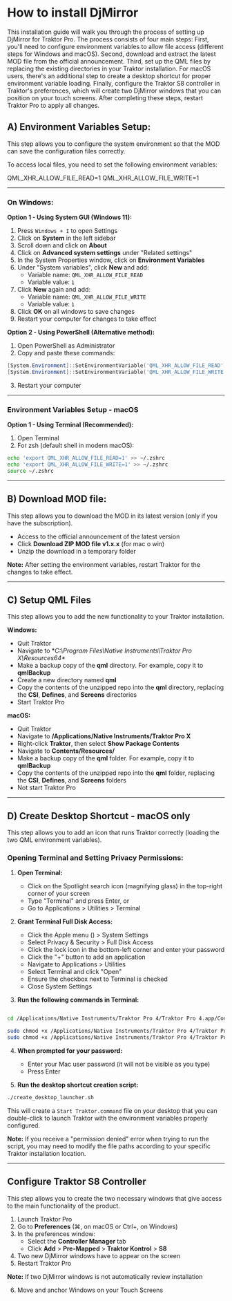 # How to install DjMirror

This installation guide will walk you through the process of setting up DjMirror for Traktor Pro. The process consists of four main steps: First, you'll need to configure environment variables to allow file access (different steps for Windows and macOS). Second, download and extract the latest MOD file from the official announcement. Third, set up the QML files by replacing the existing directories in your Traktor installation. For macOS users, there's an additional step to create a desktop shortcut for proper environment variable loading. Finally, configure the Traktor S8 controller in Traktor's preferences, which will create two DjMirror windows that you can position on your touch screens. After completing these steps, restart Traktor Pro to apply all changes.

## **A) Environment Variables Setup:**

This step allows you to configure the system environment so that the MOD can save the configuration files correctly.

To access local files, you need to set the following environment variables:

QML_XHR_ALLOW_FILE_READ=1
QML_XHR_ALLOW_FILE_WRITE=1



------------------------------------------------------------------------------------------------------------------

### **On Windows:**

**Option 1 - Using System GUI (Windows 11):**
1. Press `Windows + I` to open Settings
2. Click on **System** in the left sidebar
3. Scroll down and click on **About**
4. Click on **Advanced system settings** under "Related settings"
5. In the System Properties window, click on **Environment Variables**
6. Under "System variables", click **New** and add:
   - Variable name: `QML_XHR_ALLOW_FILE_READ`
   - Variable value: `1`
7. Click **New** again and add:
   - Variable name: `QML_XHR_ALLOW_FILE_WRITE`
   - Variable value: `1`
8. Click **OK** on all windows to save changes
9. Restart your computer for changes to take effect

**Option 2 - Using PowerShell (Alternative method):**
1. Open PowerShell as Administrator
2. Copy and paste these commands:
```powershell
[System.Environment]::SetEnvironmentVariable('QML_XHR_ALLOW_FILE_READ', '1', 'Machine')
[System.Environment]::SetEnvironmentVariable('QML_XHR_ALLOW_FILE_WRITE', '1', 'Machine')
```
3. Restart your computer


------------------------------------------------------------------------------------------------------------------

### **Environment Variables Setup - macOS**

**Option 1 - Using Terminal (Recommended):**
1. Open Terminal
2. For zsh (default shell in modern macOS):

```bash
echo 'export QML_XHR_ALLOW_FILE_READ=1' >> ~/.zshrc
echo 'export QML_XHR_ALLOW_FILE_WRITE=1' >> ~/.zshrc
source ~/.zshrc
```


------------------------------------------------------------------------------------------------------------------

## **B) Download MOD file:**

This step allows you to download the MOD in its latest version (only if you have the subscription).

  - Access to the official announcement of the latest version
  - Click **Download ZIP MOD file v1.x.x** (for mac o win)
  - Unzip the download in a temporary folder

**Note:** After setting the environment variables, restart Traktor for the changes to take effect.

------------------------------------------------------------------------------------------------------------------

## **C) Setup QML Files**

This step allows you to add the new functionality to your Traktor installation.

**Windows:**
  - Quit Traktor
  - Navigate to **C:\Program Files\Native Instruments\Traktor Pro X\Resources64\**
  - Make a backup copy of the **qml** directory. For example, copy it to **qmlBackup**
  - Create a new directory named **qml**
  - Copy the contents of the unzipped repo into the **qml** directory, replacing the **CSI**, **Defines**, and **Screens** directories
  - Start Traktor Pro
  
**macOS:**
  - Quit Traktor
  - Navigate to **/Applications/Native Instruments/Traktor Pro X**
  - Right-click **Traktor**, then select **Show Package Contents**
  - Navigate to **Contents/Resources/**
  - Make a backup copy of the **qml** folder. For example, copy it to **qmlBackup**
  - Copy the contents of the unzipped repo into the **qml** folder, replacing the **CSI**, **Defines**, and **Screens** folders
  - Not start Traktor Pro


------------------------------------------------------------------------------------------------------------------


## **D) Create Desktop Shortcut - macOS only**

This step allows you to add an icon that runs Traktor correctly (loading the two QML environment variables).

### **Opening Terminal and Setting Privacy Permissions:**

1. **Open Terminal:**
   - Click on the Spotlight search icon (magnifying glass) in the top-right corner of your screen
   - Type "Terminal" and press Enter, or
   - Go to Applications > Utilities > Terminal

2. **Grant Terminal Full Disk Access:**
   - Click the Apple menu () > System Settings
   - Select Privacy & Security > Full Disk Access
   - Click the lock icon in the bottom-left corner and enter your password
   - Click the "+" button to add an application
   - Navigate to Applications > Utilities
   - Select Terminal and click "Open"
   - Ensure the checkbox next to Terminal is checked
   - Close System Settings

3. **Run the following commands in Terminal:**
```bash

cd /Applications/Native Instruments/Traktor Pro 4/Traktor Pro 4.app/Contents/Resources/qml/

sudo chmod +x /Applications/Native Instruments/Traktor Pro 4/Traktor Pro 4.app/Contents/Resources/qml/start_traktor.sh
sudo chmod +x /Applications/Native Instruments/Traktor Pro 4/Traktor Pro 4.app/Contents/Resources/qml/create_desktop_launcher.sh

```

4. **When prompted for your password:**
   - Enter your Mac user password (it will not be visible as you type)
   - Press Enter

5. **Run the desktop shortcut creation script:**

```bash
./create_desktop_launcher.sh
```

This will create a `Start Traktor.command` file on your desktop that you can double-click to launch Traktor with the environment variables properly configured.

**Note:** If you receive a "permission denied" error when trying to run the script, you may need to modify the file paths according to your specific Traktor installation location.


------------------------------------------------------------------------------------------------------------------

## **Configure Traktor S8 Controller**
This step allows you to create the two necessary windows that give access to the main functionality of the product.

1. Launch Traktor Pro
2. Go to **Preferences** (⌘, on macOS or Ctrl+, on Windows)
3. In the preferences window:
   - Select the **Controller Manager** tab
   - Click **Add** > **Pre-Mapped** >  **Traktor Kontrol** > **S8**
4. Two new DjMirror windows have to appear on the screen
5. Restart Traktor Pro

**Note:** If two DjMirror windows is not automatically review installation

6. Move and anchor Windows on your Touch Screens
